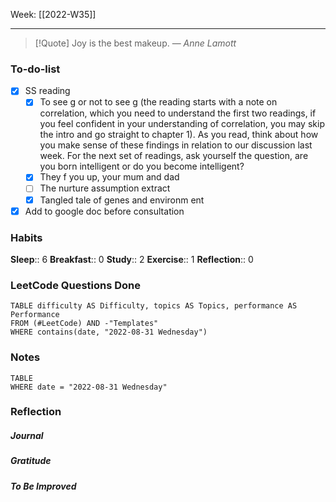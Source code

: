 Week: [[2022-W35]]
- - -
>[!Quote]
> Joy is the best makeup.
> — <cite>Anne Lamott</cite>
### To-do-list
- [x] SS reading
	- [x] To see g or not to see g (the reading starts with a note on correlation, which you need to understand the first two readings, if you feel confident in your understanding of correlation, you may skip the intro and go straight to chapter 1). As you read, think about how you make sense of these findings in relation to our discussion last week. For the next set of readings, ask yourself the question, are you born intelligent or do you become intelligent?  
	- [x] They f you up, your mum and dad
	- [ ] The nurture assumption extract
	- [x] Tangled tale of genes and environm ent
- [x] Add to google doc before consultation

### Habits
**Sleep**:: 6
**Breakfast**:: 0
**Study**:: 2
**Exercise**:: 1
**Reflection**:: 0

### LeetCode Questions Done
```dataview
TABLE difficulty AS Difficulty, topics AS Topics, performance AS Performance
FROM (#LeetCode) AND -"Templates"
WHERE contains(date, "2022-08-31 Wednesday") 
```

### Notes
```dataview
TABLE
WHERE date = "2022-08-31 Wednesday"
```

### Reflection
##### Journal
##### Gratitude
##### To Be Improved
